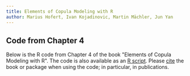 ```yaml
---
title: Elements of Copula Modeling with R
author: Marius Hofert, Ivan Kojadinovic, Martin Mächler, Jun Yan
---
```


## Code from Chapter 4

Below is the R code from Chapter 4 of the book "Elements of Copula
Modeling with R". The code is also available as an [R
script](R/04_fitting_code.R).  Please [cite](cite.html) the book
or package when using the code; in particular, in publications.

```{include=04_fitting.R}
```
